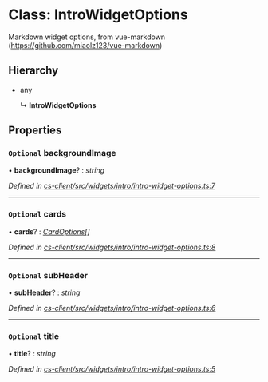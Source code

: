 # Class: IntroWidgetOptions

Markdown widget options, from vue-markdown (https://github.com/miaolz123/vue-markdown)

## Hierarchy

* any

  ↳ **IntroWidgetOptions**

## Properties

### `Optional` backgroundImage

• **backgroundImage**? : *string*

*Defined in [cs-client/src/widgets/intro/intro-widget-options.ts:7](https://github.com/RichardHovenkamp/csnext/blob/d817caa/packages/cs-client/src/widgets/intro/intro-widget-options.ts#L7)*

___

### `Optional` cards

• **cards**? : *[CardOptions](_cs_client_src_widgets_intro_intro_widget_options_.cardoptions.md)[]*

*Defined in [cs-client/src/widgets/intro/intro-widget-options.ts:8](https://github.com/RichardHovenkamp/csnext/blob/d817caa/packages/cs-client/src/widgets/intro/intro-widget-options.ts#L8)*

___

### `Optional` subHeader

• **subHeader**? : *string*

*Defined in [cs-client/src/widgets/intro/intro-widget-options.ts:6](https://github.com/RichardHovenkamp/csnext/blob/d817caa/packages/cs-client/src/widgets/intro/intro-widget-options.ts#L6)*

___

### `Optional` title

• **title**? : *string*

*Defined in [cs-client/src/widgets/intro/intro-widget-options.ts:5](https://github.com/RichardHovenkamp/csnext/blob/d817caa/packages/cs-client/src/widgets/intro/intro-widget-options.ts#L5)*

